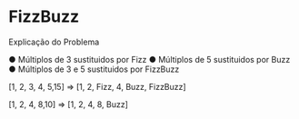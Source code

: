 # FizzBuzz

Explicação do Problema 

● Múltiplos de 3 sustituidos por Fizz
● Múltiplos de 5 sustituidos por Buzz
● Múltiplos de 3 e 5 sustituidos por FizzBuzz

[1, 2, 3, 4, 5,15] => [1, 2, Fizz, 4, Buzz, FizzBuzz]

[1, 2, 4, 8,10] => [1, 2, 4, 8, Buzz]


